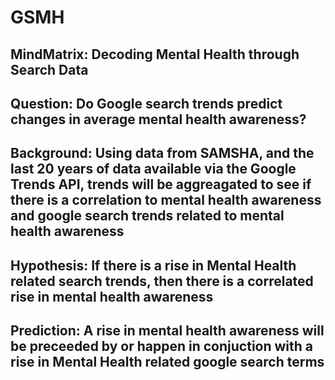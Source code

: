 # GSMH

## MindMatrix: Decoding Mental Health through Search Data

## Question: Do Google search trends predict changes in average mental health awareness?

## Background: Using data from SAMSHA, and the last 20 years of data available via the Google Trends API, trends will be aggreagated to see if there is a correlation to mental health awareness and google search trends related to mental health awareness

## Hypothesis: If there is a rise in Mental Health related search trends, then there is a correlated rise in mental health awareness

## Prediction: A rise in mental health awareness will be preceeded by or happen in conjuction with a rise in Mental Health related google search terms

